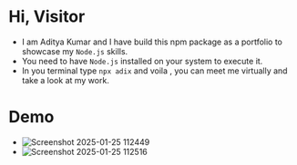 # Hi, Visitor 

- I am Aditya Kumar and I have build this npm package as a portfolio to showcase my `Node.js` skills.
- You need to have `Node.js` installed on your system to execute it.
- In you terminal type `npx adix` and voila , you can meet me virtually and take a look at my work.

# Demo

- ![Screenshot 2025-01-25 112449](https://github.com/user-attachments/assets/113101ae-6a7f-4358-91e9-9ae70ed04064)
- ![Screenshot 2025-01-25 112516](https://github.com/user-attachments/assets/594522b3-7db0-4d08-b0cb-090d3013960a)
